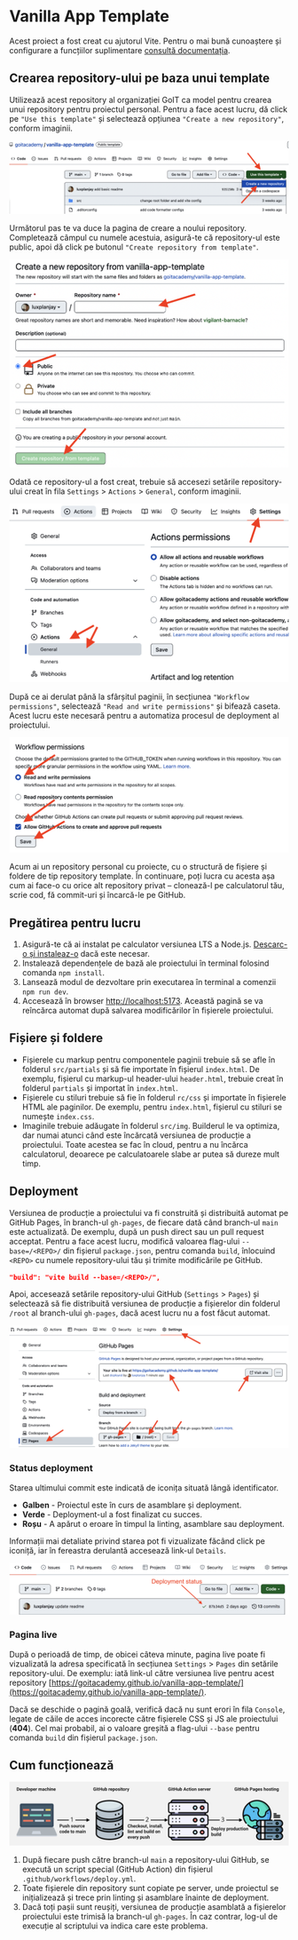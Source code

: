 # Vanilla App Template

Acest proiect a fost creat cu ajutorul Vite. Pentru o mai bună cunoaștere și
configurare a funcțiilor suplimentare
[consultă documentația](https://vitejs.dev/).

## Crearea repository-ului pe baza unui template

Utilizează acest repository al organizației GoIT ca model pentru crearea unui
repository pentru proiectul personal. Pentru a face acest lucru, dă click pe
`"Use this template"` și selectează opțiunea `"Create a new repository"`,
conform imaginii.

![Creating repo from a template step 1](./assets/template-step-1.png)

Următorul pas te va duce la pagina de creare a noului repository. Completează
câmpul cu numele acestuia, asigură-te că repository-ul este public, apoi dă
click pe butonul `"Create repository from template"`.

![Creating repo from a template step 2](./assets/template-step-2.png)

Odată ce repository-ul a fost creat, trebuie să accesezi setările
repository-ului creat în fila `Settings` > `Actions` > `General`, conform
imaginii.

![Settings GitHub Actions permissions step 1](./assets/gh-actions-perm-1.png)

După ce ai derulat până la sfârșitul paginii, în secțiunea
`"Workflow  permissions"`, selectează `"Read and write permissions"` și bifează
caseta. Acest lucru este necesară pentru a automatiza procesul de deployment al
proiectului.

![Settings GitHub Actions permissions step 2](./assets/gh-actions-perm-2.png)

Acum ai un repository personal cu proiecte, cu o structură de fișiere și foldere
de tip repository template. În continuare, poți lucra cu acesta așa cum ai
face-o cu orice alt repository privat – clonează-l pe calculatorul tău, scrie
cod, fă commit-uri și încarcă-le pe GitHub.

## Pregătirea pentru lucru

1. Asigură-te că ai instalat pe calculator versiunea LTS a Node.js.
   [Descarc-o și instaleaz-o](https://nodejs.org/en/) dacă este necesar.
2. Instalează dependențele de bază ale proiectului în terminal folosind comanda
   `npm install`.
3. Lansează modul de dezvoltare prin executarea în terminal a comenzii
   `npm run dev`.
4. Accesează în browser [http://localhost:5173](http://localhost:5173). Această
   pagină se va reîncărca automat după salvarea modificărilor în fișierele
   proiectului.

## Fișiere și foldere

- Fișierele cu markup pentru componentele paginii trebuie să se afle în folderul
  `src/partials` și să fie importate în fișierul `index.html`. De exemplu,
  fișierul cu markup-ul header-ului `header.html`, trebuie creat în folderul
  `partials` și importat în `index.html`.
- Fișierele cu stiluri trebuie să fie în folderul `rc/css` și importate în
  fișierele HTML ale paginilor. De exemplu, pentru `index.html`, fișierul cu
  stiluri se numește `index.css`.
- Imaginile trebuie adăugate în folderul `src/img`. Builderul le va optimiza,
  dar numai atunci când este încărcată versiunea de producție a proiectului.
  Toate acestea se fac în cloud, pentru a nu încărca calculatorul, deoarece pe
  calculatoarele slabe ar putea să dureze mult timp.

## Deployment

Versiunea de producție a proiectului va fi construită și distribuită automat pe
GitHub Pages, în branch-ul `gh-pages`, de fiecare dată când branch-ul `main`
este actualizată. De exemplu, după un push direct sau un pull request acceptat.
Pentru a face acest lucru, modifică valoarea flag-ului `--base=/<REPO>/` din
fișierul `package.json`, pentru comanda `build`, înlocuind `<REPO>` cu numele
repository-ului tău și trimite modificările pe GitHub.

```json
"build": "vite build --base=/<REPO>/",
```

Apoi, accesează setările repository-ului GitHub (`Settings` > `Pages`) și
selectează să fie distribuită versiunea de producție a fișierelor din folderul
`/root` al branch-ului `gh-pages`, dacă acest lucru nu a fost făcut automat.

![GitHub Pages settings](./assets/repo-settings.png)

### Status deployment

Starea ultimului commit este indicată de iconița situată lângă identificator.

- **Galben** - Proiectul este în curs de asamblare și deployment.
- **Verde** - Deployment-ul a fost finalizat cu succes.
- **Roșu** - A apărut o eroare în timpul la linting, asamblare sau deployment.

Informații mai detaliate privind starea pot fi vizualizate făcând click pe
iconiță, iar în fereastra derulantă accesează link-ul `Details`.

![Deployment status](./assets/deploy-status.png)

### Pagina live

După o perioadă de timp, de obicei câteva minute, pagina live poate fi
vizualizată la adresa specificată în secțiunea `Settings` > `Pages` din setările
repository-ului. De exemplu: iată link-ul către versiunea live pentru acest
repository
[https://goitacademy.github.io/vanilla-app-template/](https://goitacademy.github.io/vanilla-app-template/).

Dacă se deschide o pagină goală, verifică dacă nu sunt erori în fila `Console`,
legate de căile de acces incorecte către fișierele CSS și JS ale proiectului
(**404**). Cel mai probabil, ai o valoare greșită a flag-ului `--base` pentru
comanda `build` din fișierul `package.json`.

## Cum funcționează

![How it works](./assets/how-it-works.png)

1. După fiecare push către branch-ul `main` a repository-ului GitHub, se execută
   un script special (GitHub Action) din fișierul
   `.github/workflows/deploy.yml`.
2. Toate fișierele din repository sunt copiate pe server, unde proiectul se
   inițializează și trece prin linting și asamblare înainte de deployment.
3. Dacă toți pașii sunt reușiți, versiunea de producție asamblată a fișierelor
   proiectului este trimisă la branch-ul `gh-pages`. În caz contrar, log-ul de
   execuție al scriptului va indica care este problema.
